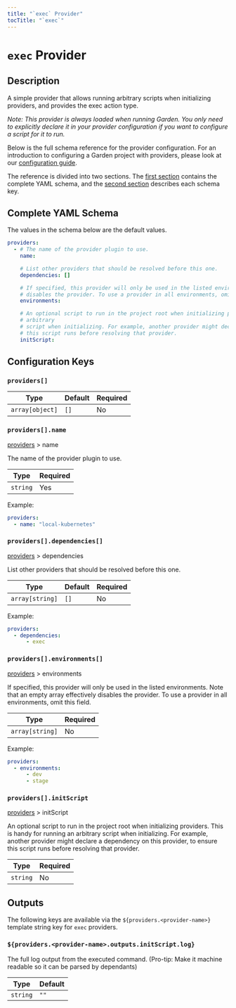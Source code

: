 ```yaml
---
title: "`exec` Provider"
tocTitle: "`exec`"
---
```


# `exec` Provider

## Description

A simple provider that allows running arbitrary scripts when initializing providers, and provides the exec
action type.

_Note: This provider is always loaded when running Garden. You only need to explicitly declare it in your provider
configuration if you want to configure a script for it to run._

Below is the full schema reference for the provider configuration. For an introduction to configuring a Garden project with providers, please look at our [configuration guide](../../using-garden/configuration-overview.md).

The reference is divided into two sections. The [first section](#complete-yaml-schema) contains the complete YAML schema, and the [second section](#configuration-keys) describes each schema key.

## Complete YAML Schema

The values in the schema below are the default values.

```yaml
providers:
  - # The name of the provider plugin to use.
    name:

    # List other providers that should be resolved before this one.
    dependencies: []

    # If specified, this provider will only be used in the listed environments. Note that an empty array effectively
    # disables the provider. To use a provider in all environments, omit this field.
    environments:

    # An optional script to run in the project root when initializing providers. This is handy for running an
    # arbitrary
    # script when initializing. For example, another provider might declare a dependency on this provider, to ensure
    # this script runs before resolving that provider.
    initScript:
```
## Configuration Keys

### `providers[]`

| Type            | Default | Required |
| --------------- | ------- | -------- |
| `array[object]` | `[]`    | No       |

### `providers[].name`

[providers](#providers) > name

The name of the provider plugin to use.

| Type     | Required |
| -------- | -------- |
| `string` | Yes      |

Example:

```yaml
providers:
  - name: "local-kubernetes"
```

### `providers[].dependencies[]`

[providers](#providers) > dependencies

List other providers that should be resolved before this one.

| Type            | Default | Required |
| --------------- | ------- | -------- |
| `array[string]` | `[]`    | No       |

Example:

```yaml
providers:
  - dependencies:
      - exec
```

### `providers[].environments[]`

[providers](#providers) > environments

If specified, this provider will only be used in the listed environments. Note that an empty array effectively disables the provider. To use a provider in all environments, omit this field.

| Type            | Required |
| --------------- | -------- |
| `array[string]` | No       |

Example:

```yaml
providers:
  - environments:
      - dev
      - stage
```

### `providers[].initScript`

[providers](#providers) > initScript

An optional script to run in the project root when initializing providers. This is handy for running an arbitrary
script when initializing. For example, another provider might declare a dependency on this provider, to ensure
this script runs before resolving that provider.

| Type     | Required |
| -------- | -------- |
| `string` | No       |


## Outputs

The following keys are available via the `${providers.<provider-name>}` template string key for `exec` providers.

### `${providers.<provider-name>.outputs.initScript.log}`

The full log output from the executed command. (Pro-tip: Make it machine readable so it can be parsed by dependants)

| Type     | Default |
| -------- | ------- |
| `string` | `""`    |
